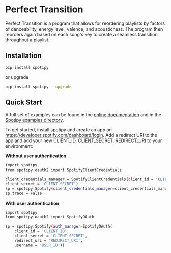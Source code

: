 # Perfect Transition

Perfect Transition is a program that allows for reordering playlists by factors of danceability, energy level, valence, and acousticness. The program then reorders again based on each song's key to create a seamless transition throughout a playlist.

## Installation
```bash
pip install spotipy
```
or upgrade
```bash
pip install spotipy --upgrade
```

## Quick Start

A full set of examples can be found in the [online documentation](https://spotipy.readthedocs.io/en/2.12.0/) and in the [Spotipy examples directory](https://github.com/plamere/spotipy/tree/master/examples). 

To get started, install spotipy and create an app on https://developer.spotify.com/dashboard/login. Add a redirect URI to the app and add your new CLIENT_ID, CLIENT_SECRET, REDIRECT_URI to your environment:

**Without user authentication**
```bash
import spotipy
from spotipy.oauth2 import SpotifyClientCredentials

client_credentials_manager = SpotifyClientCredentials(client_id = 'CLIENT_ID', 
client_secret = 'CLIENT_SECRET')
sp = spotipy.Spotify(client_credentials_manager=client_credentials_manager)
sp.trace = False
```

**With user authentication**
```bash
import spotipy
from spotipy.oauth2 import SpotifyOAuth

sp = spotipy.Spotify(auth_manager=SpotifyOAuth(
    client_id = 'CLIENT_ID', 
    client_secret = 'CLIENT_SECRET', 
    redirect_uri = 'REDIRECT_URI',
    username = 'USER_ID'))
```
